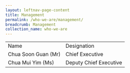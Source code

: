 ```yaml
---
layout: leftnav-page-content
title: Management
permalink: /who-we-are/management/
breadcrumb: Management
collection_name: who-we-are
---
```


<table>
  <tr>
    <td>Name</td>
    <td>Designation</td>
  </tr>
  <tr>
    <td>Chua Soon Guan  (Mr)</td>
    <td>Chief Executive</td>
  </tr>
  <tr>
    <td>Chua Mui Yim (Ms)</td>
    <td>Deputy Chief Executive</td>
  </tr>
</table>
